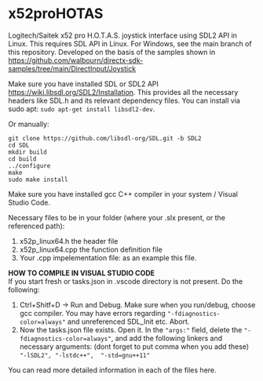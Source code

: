 # x52proHOTAS
Logitech/Saitek x52 pro H.O.T.A.S. joystick interface using SDL2 API in Linux.
This requires SDL API in Linux. For Windows, see the main branch of this repository.
Developed on the basis of the samples shown in https://github.com/walbourn/directx-sdk-samples/tree/main/DirectInput/Joystick

Make sure you have installed SDL or SDL2 API https://wiki.libsdl.org/SDL2/Installation. This provides all the necessary headers like SDL.h and its relevant dependency files. You can install via sudo apt: ``` sudo apt-get install libsdl2-dev ```.

Or manually: </br>
``` 
git clone https://github.com/libsdl-org/SDL.git -b SDL2
cd SDL
mkdir build
cd build
../configure
make
sudo make install
```
Make sure you have installed gcc C++ compiler in your system / Visual Studio Code.

Necessary files to be in your folder (where your .slx present, or the referenced path):
  1. x52p_linux64.h the header file
  2. x52p_linux64.cpp the function definition file
  3. Your .cpp impelementation file: as an example this file.

**HOW TO COMPILE IN VISUAL STUDIO CODE** </br> 
If you start fresh or tasks.json in .vscode directory is not present. Do the following:
  1. Ctrl+Shitf+D -> Run and Debug. Make sure when you run/debug, choose gcc compiler. You may have errors regarding ```"-fdiagnostics-color=always"``` and unreferenced SDL_Init etc. Abort.
  2. Now the tasks.json file exists. Open it. In the ```"args:"``` field, delete the ```"-fdiagnostics-color=always"```,
     and add the following linkers and necessary arguments: (dont forget to put comma when you add these)
         ```"-lSDL2",
         "-lstdc++", 
         "-std=gnu++11"```

You can read more detailed information in each of the files here.
